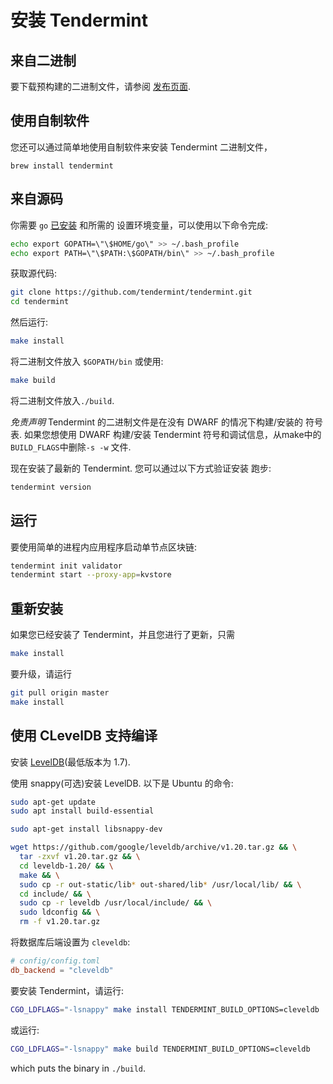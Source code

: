 # 安装 Tendermint

## 来自二进制

要下载预构建的二进制文件，请参阅 [发布页面](https://github.com/tendermint/tendermint/releases).

## 使用自制软件

您还可以通过简单地使用自制软件来安装 Tendermint 二进制文件，

```
brew install tendermint
```

## 来自源码

你需要 `go` [已安装](https://golang.org/doc/install) 和所需的
设置环境变量，可以使用以下命令完成:

```sh
echo export GOPATH=\"\$HOME/go\" >> ~/.bash_profile
echo export PATH=\"\$PATH:\$GOPATH/bin\" >> ~/.bash_profile
```

获取源代码:

```sh
git clone https://github.com/tendermint/tendermint.git
cd tendermint
```

然后运行:

```sh
make install
```

将二进制文件放入 `$GOPATH/bin` 或使用:

```sh
make build
```

将二进制文件放入`./build`.

_免责声明_ Tendermint 的二进制文件是在没有 DWARF 的情况下构建/安装的
符号表. 如果您想使用 DWARF 构建/安装 Tendermint
符号和调试信息，从make中的`BUILD_FLAGS`中删除`-s -w`
文件.

现在安装了最新的 Tendermint. 您可以通过以下方式验证安装
跑步:

```sh
tendermint version
```

## 运行

要使用简单的进程内应用程序启动单节点区块链:

```sh
tendermint init validator
tendermint start --proxy-app=kvstore
```

## 重新安装

如果您已经安装了 Tendermint，并且您进行了更新，只需

```sh
make install
```

要升级，请运行

```sh
git pull origin master
make install
```

## 使用 CLevelDB 支持编译

安装 [LevelDB](https://github.com/google/leveldb)(最低版本为 1.7).

使用 snappy(可选)安装 LevelDB. 以下是 Ubuntu 的命令:

```sh
sudo apt-get update
sudo apt install build-essential

sudo apt-get install libsnappy-dev

wget https://github.com/google/leveldb/archive/v1.20.tar.gz && \
  tar -zxvf v1.20.tar.gz && \
  cd leveldb-1.20/ && \
  make && \
  sudo cp -r out-static/lib* out-shared/lib* /usr/local/lib/ && \
  cd include/ && \
  sudo cp -r leveldb /usr/local/include/ && \
  sudo ldconfig && \
  rm -f v1.20.tar.gz
```

将数据库后端设置为 `cleveldb`:

```toml
# config/config.toml
db_backend = "cleveldb"
```

要安装 Tendermint，请运行:

```sh
CGO_LDFLAGS="-lsnappy" make install TENDERMINT_BUILD_OPTIONS=cleveldb
```

或运行:

```sh
CGO_LDFLAGS="-lsnappy" make build TENDERMINT_BUILD_OPTIONS=cleveldb
```

which puts the binary in `./build`.
